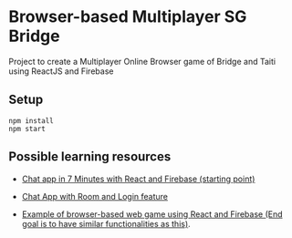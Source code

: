 # Browser-based Multiplayer SG Bridge

 Project to create a Multiplayer Online Browser game of Bridge and Taiti using ReactJS and Firebase

## Setup

    npm install
    npm start

## Possible learning resources

- [Chat app in 7 Minutes with React and Firebase (starting point)](https://www.youtube.com/watch?v=zQyrwxMPm88)

- [Chat App with Room and Login feature](https://www.djamware.com/post/5f2a1d9d9c794f177fd7b527/react-js-tutorial-building-firebase-chat-app-react-hooks)

- [Example of browser-based web game using React and Firebase (End goal is to have similar functionalities as this)](https://github.com/ekzhang/setwithfriends).
